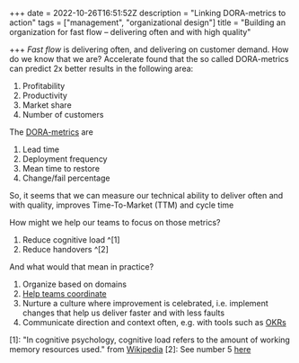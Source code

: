 +++
date = 2022-10-26T16:51:52Z
description = "Linking DORA-metrics to action"
tags = ["management", "organizational design"]
title = "Building an organization for fast flow – delivering often and with high quality"

+++
_Fast flow_ is delivering often, and delivering on customer demand. How do we know that we are? Accelerate found that the so called DORA-metrics can predict 2x better results in the following area:

1. Profitability
2. Productivity
3. Market share
4. Number of customers

The [DORA-metrics](https://www.leanix.net/en/wiki/vsm/dora-metrics#what-are-DORA-metrics) are

1. Lead time
2. Deployment frequency
3. Mean time to restore
4. Change/fail percentage

So, it seems that we can measure our technical ability to deliver often and with quality, improves Time-To-Market (TTM) and cycle time

How might we help our teams to focus on those metrics?

1. Reduce cognitive load ^[1]
2. Reduce handovers ^[2]

And what would that mean in practice? 

1. Organize based on domains
2. [Help teams coordinate](https://www.svorstol.com/blog/2022/rethinking-agile/)
3. Nurture a culture where improvement is celebrated, i.e. implement changes that help us deliver faster and with less faults
4. Communicate direction and context often, e.g. with tools such as [OKRs](https://www.svorstol.com/blog/2022/okrs-when-scaling/)

[1]: "In cognitive psychology, cognitive load refers to the amount of working memory resources used." from [Wikipedia](https://en.wikipedia.org/wiki/Cognitive_load)
[2]: See number 5 [here](https://vitalitychicago.com/blog/my-favorite-agile-illustrations-from-henrik-kniberg-of-spotify-fame/)